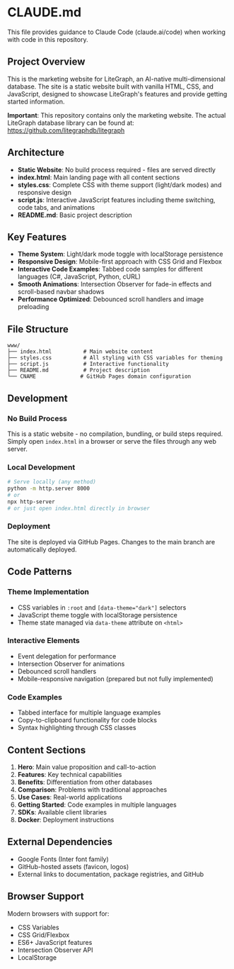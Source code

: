 # CLAUDE.md

This file provides guidance to Claude Code (claude.ai/code) when working with code in this repository.

## Project Overview

This is the marketing website for LiteGraph, an AI-native multi-dimensional database. The site is a static website built with vanilla HTML, CSS, and JavaScript, designed to showcase LiteGraph's features and provide getting started information.

**Important**: This repository contains only the marketing website. The actual LiteGraph database library can be found at: https://github.com/litegraphdb/litegraph

## Architecture

- **Static Website**: No build process required - files are served directly
- **index.html**: Main landing page with all content sections
- **styles.css**: Complete CSS with theme support (light/dark modes) and responsive design
- **script.js**: Interactive JavaScript features including theme switching, code tabs, and animations
- **README.md**: Basic project description

## Key Features

- **Theme System**: Light/dark mode toggle with localStorage persistence
- **Responsive Design**: Mobile-first approach with CSS Grid and Flexbox
- **Interactive Code Examples**: Tabbed code samples for different languages (C#, JavaScript, Python, cURL)
- **Smooth Animations**: Intersection Observer for fade-in effects and scroll-based navbar shadows
- **Performance Optimized**: Debounced scroll handlers and image preloading

## File Structure

```
www/
├── index.html          # Main website content
├── styles.css          # All styling with CSS variables for theming
├── script.js           # Interactive functionality
├── README.md           # Project description
└── CNAME              # GitHub Pages domain configuration
```

## Development

### No Build Process
This is a static website - no compilation, bundling, or build steps required. Simply open `index.html` in a browser or serve the files through any web server.

### Local Development
```bash
# Serve locally (any method)
python -m http.server 8000
# or
npx http-server
# or just open index.html directly in browser
```

### Deployment
The site is deployed via GitHub Pages. Changes to the main branch are automatically deployed.

## Code Patterns

### Theme Implementation
- CSS variables in `:root` and `[data-theme="dark"]` selectors
- JavaScript theme toggle with localStorage persistence
- Theme state managed via `data-theme` attribute on `<html>`

### Interactive Elements
- Event delegation for performance
- Intersection Observer for animations
- Debounced scroll handlers
- Mobile-responsive navigation (prepared but not fully implemented)

### Code Examples
- Tabbed interface for multiple language examples
- Copy-to-clipboard functionality for code blocks
- Syntax highlighting through CSS classes

## Content Sections

1. **Hero**: Main value proposition and call-to-action
2. **Features**: Key technical capabilities
3. **Benefits**: Differentiation from other databases
4. **Comparison**: Problems with traditional approaches
5. **Use Cases**: Real-world applications
6. **Getting Started**: Code examples in multiple languages
7. **SDKs**: Available client libraries
8. **Docker**: Deployment instructions

## External Dependencies

- Google Fonts (Inter font family)
- GitHub-hosted assets (favicon, logos)
- External links to documentation, package registries, and GitHub

## Browser Support

Modern browsers with support for:
- CSS Variables
- CSS Grid/Flexbox
- ES6+ JavaScript features
- Intersection Observer API
- LocalStorage